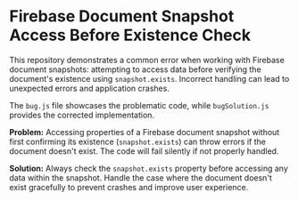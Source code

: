 # Firebase Document Snapshot Access Before Existence Check

This repository demonstrates a common error when working with Firebase document snapshots: attempting to access data before verifying the document's existence using `snapshot.exists`.  Incorrect handling can lead to unexpected errors and application crashes.

The `bug.js` file showcases the problematic code, while `bugSolution.js` provides the corrected implementation.

**Problem:** Accessing properties of a Firebase document snapshot without first confirming its existence (`snapshot.exists`) can throw errors if the document doesn't exist.  The code will fail silently if not properly handled.

**Solution:** Always check the `snapshot.exists` property before accessing any data within the snapshot.  Handle the case where the document doesn't exist gracefully to prevent crashes and improve user experience.